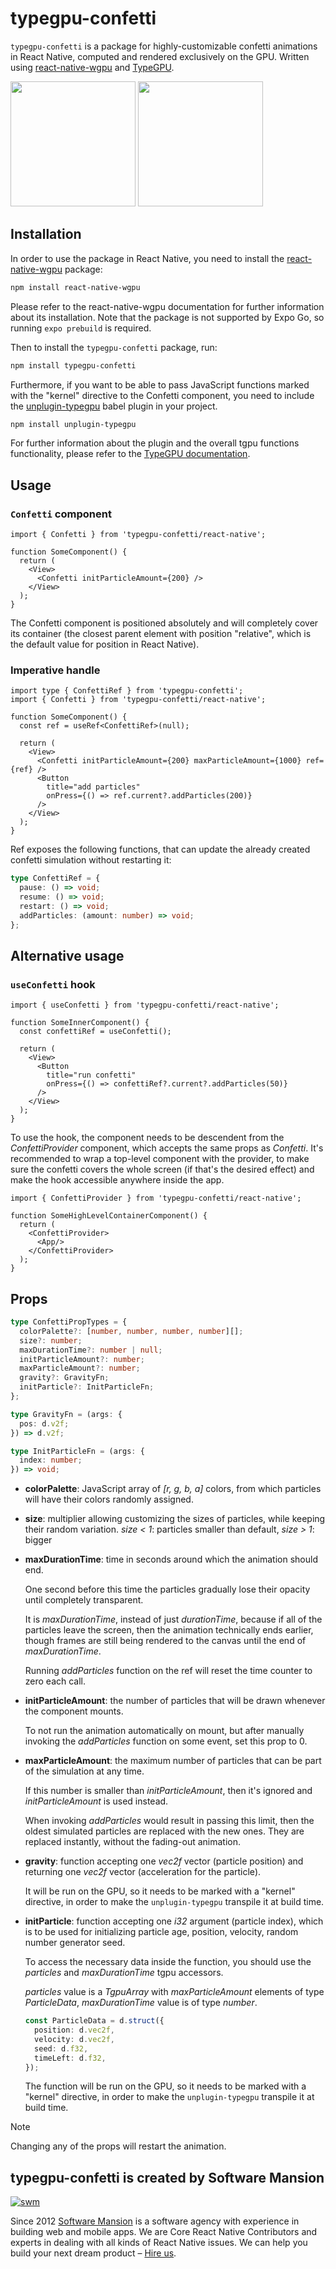 <!-- automd:file src="./packages/typegpu-confetti/README.md" -->

# typegpu-confetti

`typegpu-confetti` is a package for highly-customizable confetti animations in React Native, computed and rendered exclusively on the GPU. Written using [react-native-wgpu](https://github.com/wcandillon/react-native-webgpu/) and [TypeGPU](https://github.com/software-mansion/TypeGPU).

<img src="https://github.com/user-attachments/assets/27e26fc5-b2f5-408b-bf81-de43fa3d7049" width=200>
<img src="https://github.com/user-attachments/assets/447951d2-1d10-4f1d-8d01-c7ce78dbe2e3" width=200>


## Installation

In order to use the package in React Native, you need to install the [react-native-wgpu](https://github.com/wcandillon/react-native-webgpu/) package: 
```sh
npm install react-native-wgpu
```

Please refer to the react-native-wgpu documentation for further information about its installation. Note that the package is not supported by Expo Go, so running `expo prebuild` is required.

Then to install the `typegpu-confetti` package, run:
```sh
npm install typegpu-confetti
```

Furthermore, if you want to be able to pass JavaScript functions marked with the "kernel" directive to the Confetti component, you need to include the [unplugin-typegpu](https://www.npmjs.com/package/unplugin-typegpu) babel plugin in your project.

```sh
npm install unplugin-typegpu
```

For further information about the plugin and the overall tgpu functions functionality, please refer to the [TypeGPU documentation](https://docs.swmansion.com/TypeGPU/getting-started/).

## Usage

### `Confetti` component

```tsx
import { Confetti } from 'typegpu-confetti/react-native';

function SomeComponent() {
  return (
    <View>
      <Confetti initParticleAmount={200} />
    </View>
  );
}
```

The Confetti component is positioned absolutely and will completely cover its container (the closest parent element with position "relative", which is the default value for position in React Native).


### Imperative handle

```tsx
import type { ConfettiRef } from 'typegpu-confetti';
import { Confetti } from 'typegpu-confetti/react-native';

function SomeComponent() {
  const ref = useRef<ConfettiRef>(null);

  return (
    <View>
      <Confetti initParticleAmount={200} maxParticleAmount={1000} ref={ref} />
      <Button
        title="add particles"
        onPress={() => ref.current?.addParticles(200)}
      />
    </View>
  );
}
```

Ref exposes the following functions, that can update the already created confetti simulation without restarting it:

```ts
type ConfettiRef = {
  pause: () => void;
  resume: () => void;
  restart: () => void;
  addParticles: (amount: number) => void;
};
```

## Alternative usage

### `useConfetti` hook

```tsx
import { useConfetti } from 'typegpu-confetti/react-native';

function SomeInnerComponent() {
  const confettiRef = useConfetti();

  return (
    <View>
      <Button
        title="run confetti"
        onPress={() => confettiRef?.current?.addParticles(50)}
      />
    </View>
  );
}
```

To use the hook, the component needs to be descendent from the *ConfettiProvider* component, which accepts the same props as *Confetti*. It's recommended to wrap a top-level component with the provider, to make sure the confetti covers the whole screen (if that's the desired effect) and make the hook accessible anywhere inside the app.

```tsx
import { ConfettiProvider } from 'typegpu-confetti/react-native';

function SomeHighLevelContainerComponent() {
  return (
    <ConfettiProvider>
      <App/>
    </ConfettiProvider>
  );
}
```

## Props

```ts
type ConfettiPropTypes = {
  colorPalette?: [number, number, number, number][];
  size?: number;
  maxDurationTime?: number | null;
  initParticleAmount?: number;
  maxParticleAmount?: number;
  gravity?: GravityFn;
  initParticle?: InitParticleFn;
};

type GravityFn = (args: {
  pos: d.v2f;
}) => d.v2f;

type InitParticleFn = (args: {
  index: number;
}) => void;
```

* **colorPalette**: JavaScript array of *[r, g, b, a]* colors, from which particles will have their colors randomly assigned.

* **size**: multiplier allowing customizing the sizes of particles, while keeping their random variation. *size < 1*: particles smaller than default, *size > 1*: bigger

* **maxDurationTime**: time in seconds around which the animation should end. 
  
  One second before this time the particles gradually lose their opacity until completely transparent. 

  It is *maxDurationTime*, instead of just *durationTime*, because if all of the particles leave the screen, then the animation technically ends earlier, though frames are still being rendered to the canvas until the end of *maxDurationTime*. 
  
  Running *addParticles* function on the ref will reset the time counter to zero each call.

* **initParticleAmount**: the number of particles that will be drawn whenever the component mounts.
  
  To not run the animation automatically on mount, but after manually invoking the *addParticles* function on some event, set this prop to 0.

* **maxParticleAmount**: the maximum number of particles that can be part of the simulation at any time.

  If this number is smaller than *initParticleAmount*, then it's ignored and *initParticleAmount* is used instead.

  When invoking *addParticles* would result in passing this limit, then the oldest simulated particles are replaced with the new ones. They are replaced instantly, without the fading-out animation.

* **gravity**: function accepting one *vec2f* vector (particle position) and returning one *vec2f* vector (acceleration for the particle). 
  
  It will be run on the GPU, so it needs to be marked with a "kernel" directive, in order to make the `unplugin-typegpu` transpile it at build time.

* **initParticle**: function accepting one *i32* argument (particle index), which is to be used for initializing particle age, position, velocity, random number generator seed.

  To access the necessary data inside the function, you should use the *particles* and *maxDurationTime* tgpu accessors.

  *particles* value is a *TgpuArray* with *maxParticleAmount* elements of type *ParticleData*, *maxDurationTime* value is of type *number*.

  ```ts
  const ParticleData = d.struct({
    position: d.vec2f,
    velocity: d.vec2f,
    seed: d.f32,
    timeLeft: d.f32,
  });
  ```

  The function will be run on the GPU, so it needs to be marked with a "kernel" directive, in order to make the `unplugin-typegpu` transpile it at build time.

>[!NOTE]
> Changing any of the props will restart the animation.

## typegpu-confetti is created by Software Mansion

[![swm](https://logo.swmansion.com/logo?color=white&variant=desktop&width=150&tag=typegpu-github 'Software Mansion')](https://swmansion.com)

Since 2012 [Software Mansion](https://swmansion.com) is a software agency with experience in building web and mobile apps. We are Core React Native Contributors and experts in dealing with all kinds of React Native issues. We can help you build your next dream product – [Hire us](https://swmansion.com/contact/projects?utm_source=typegpu&utm_medium=readme).

<!-- /automd -->
